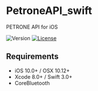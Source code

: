 # PetroneAPI_swift
PETRONE API for iOS

![Version](https://img.shields.io/badge/version-0.0.3-green.svg)
[![License](https://img.shields.io/badge/license-MIT-blue.svg)](http://opensource.org/licenses/MIT)

## Requirements
- iOS 10.0+ / OSX 10.12+
- Xcode 8.0+ / Swift 3.0+
- CoreBluetooth
